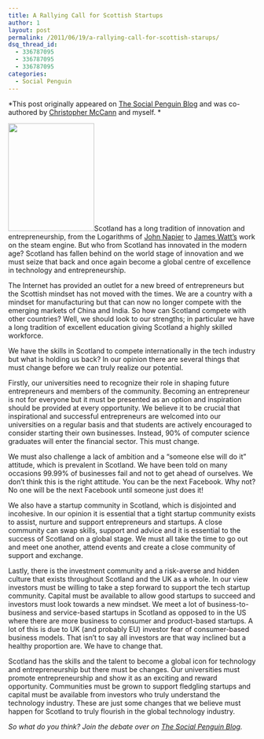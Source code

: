 ```yaml
---
title: A Rallying Call for Scottish Startups
author: 1
layout: post
permalink: /2011/06/19/a-rallying-call-for-scottish-starups/
dsq_thread_id:
  - 336787095
  - 336787095
  - 336787095
categories:
  - Social Penguin
---
```

*This post originally appeared on [The Social Penguin Blog][1] and was co-authored by [Christopher McCann][2] and myself. *

<img class="alignright" title="250px-Watt_James_von_Breda" src="http://www.thesocialpenguinblog.com/cms/wp-content/uploads/2011/06/250px-Watt_James_von_Breda.jpg" alt="" width="175" height="219" />Scotland has a long tradition of innovation and entrepreneurship, from the Logarithms of <a title="John Napier Wiki" href="http://en.wikipedia.org/wiki/John_Napier" target="_blank">John Napier</a> to <a title="Link to James Watt Wiki" href="http://en.wikipedia.org/wiki/James_Watt" target="_blank">James Watt’s</a> work on the steam engine. But who from Scotland has innovated in the modern age? Scotland has fallen behind on the world stage of innovation and we must seize that back and once again become a global centre of excellence in technology and entrepreneurship.

The Internet has provided an outlet for a new breed of entrepreneurs but the Scottish mindset has not moved with the times. We are a country with a mindset for manufacturing but that can now no longer compete with the emerging markets of China and India. So how can Scotland compete with other countries? Well, we should look to our strengths; in particular we have a long tradition of excellent education giving Scotland a highly skilled workforce.

We have the skills in Scotland to compete internationally in the tech industry but what is holding us back? In our opinion there are several things that must change before we can truly realize our potential.

Firstly, our universities need to recognize their role in shaping future entrepreneurs and members of the community. Becoming an entrepreneur is not for everyone but it must be presented as an option and inspiration should be provided at every opportunity. We believe it to be crucial that inspirational and successful entrepreneurs are welcomed into our universities on a regular basis and that students are actively encouraged to consider starting their own businesses. Instead, 90% of computer science graduates will enter the financial sector. This must change.

We must also challenge a lack of ambition and a “someone else will do it” attitude, which is prevalent in Scotland. We have been told on many occasions 99.99% of businesses fail and not to get ahead of ourselves. We don’t think this is the right attitude. You can be the next Facebook. Why not? No one will be the next Facebook until someone just does it!

We also have a startup community in Scotland, which is disjointed and incohesive. In our opinion it is essential that a tight startup community exists to assist, nurture and support entrepreneurs and startups. A close community can swap skills, support and advice and it is essential to the success of Scotland on a global stage. We must all take the time to go out and meet one another, attend events and create a close community of support and exchange.

Lastly, there is the investment community and a risk-averse and hidden culture that exists throughout Scotland and the UK as a whole. In our view investors must be willing to take a step forward to support the tech startup community. Capital must be available to allow good startups to succeed and investors must look towards a new mindset. We meet a lot of business-to-business and service-based startups in Scotland as opposed to in the US where there are more business to consumer and product-based startups. A lot of this is due to UK (and probably EU) investor fear of consumer-based business models. That isn’t to say all investors are that way inclined but a healthy proportion are. We have to change that.

Scotland has the skills and the talent to become a global icon for technology and entrepreneurship but there must be changes. Our universities must promote entrepreneurship and show it as an exciting and reward opportunity. Communities must be grown to support fledgling startups and capital must be available from investors who truly understand the technology industry. These are just some changes that we believe must happen for Scotland to truly flourish in the global technology industry.

*So what do you think? Join the debate over on [The Social Penguin Blog][3].*

 [1]: http://www.thesocialpenguinblog.com/ "Social Penguin"
 [2]: http://christophmccann.com "Chris homepage"
 [3]: http://bit.ly/kiEVnZ "Original Post"
